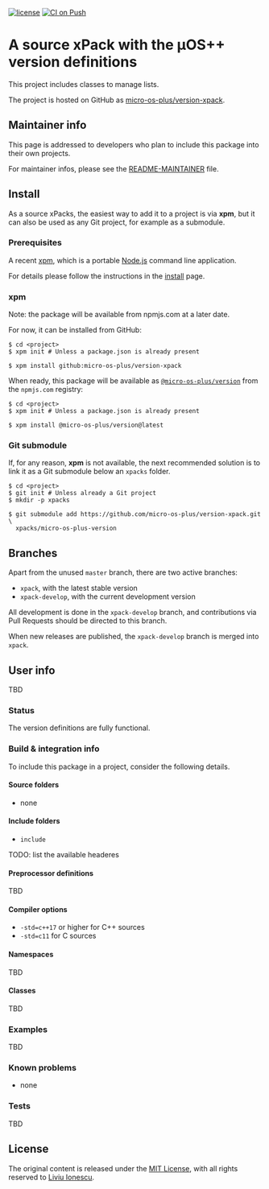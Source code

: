 [![license](https://img.shields.io/github/license/micro-os-plus/version-xpack)](https://github.com/micro-os-plus/version-xpack/blob/xpack/LICENSE)
[![CI on Push](https://github.com/micro-os-plus/version-xpack/workflows/CI%20on%20Push/badge.svg)](https://github.com/micro-os-plus/version-xpack/actions?query=workflow%3A%22CI+on+Push%22)

# A source xPack with the µOS++ version definitions

This project includes classes to manage lists.

The project is hosted on GitHub as
[micro-os-plus/version-xpack](https://github.com/micro-os-plus/version-xpack).

## Maintainer info

This page is addressed to developers who plan to include this package
into their own projects.

For maintainer infos, please see the
[README-MAINTAINER](README-MAINTAINER.md) file.

## Install

As a source xPacks, the easiest way to add it to a project is via **xpm**,
but it can also be used as any Git project, for example as a submodule.

### Prerequisites

A recent [xpm](https://xpack.github.io/xpm/),
which is a portable [Node.js](https://nodejs.org/) command line application.

For details please follow the instructions in the
[install](https://xpack.github.io/install/) page.

### xpm

Note: the package will be available from npmjs.com at a later date.

For now, it can be installed from GitHub:

```console
$ cd <project>
$ xpm init # Unless a package.json is already present

$ xpm install github:micro-os-plus/version-xpack
```

When ready, this package will be available as
[`@micro-os-plus/version`](https://www.npmjs.com/package/@micro-os-plus/version)
from the `npmjs.com` registry:

```console
$ cd <project>
$ xpm init # Unless a package.json is already present

$ xpm install @micro-os-plus/version@latest
```

### Git submodule

If, for any reason, **xpm** is not available, the next recommended
solution is to link it as a Git submodule below an `xpacks` folder.

```console
$ cd <project>
$ git init # Unless already a Git project
$ mkdir -p xpacks

$ git submodule add https://github.com/micro-os-plus/version-xpack.git \
  xpacks/micro-os-plus-version
```

## Branches

Apart from the unused `master` branch, there are two active branches:

- `xpack`, with the latest stable version
- `xpack-develop`, with the current development version

All development is done in the `xpack-develop` branch, and contributions via
Pull Requests should be directed to this branch.

When new releases are published, the `xpack-develop` branch is merged
into `xpack`.

## User info

TBD

### Status

The version definitions are fully functional.

### Build & integration info

To include this package in a project, consider the following details.

#### Source folders

- none

#### Include folders

- `include`

TODO: list the available headeres

#### Preprocessor definitions

TBD

#### Compiler options

- `-std=c++17` or higher for C++ sources
- `-std=c11` for C sources

#### Namespaces

TBD

#### Classes

TBD

### Examples

TBD

### Known problems

- none

### Tests

TBD

## License

The original content is released under the
[MIT License](https://opensource.org/licenses/MIT/),
with all rights reserved to
[Liviu Ionescu](https://github.com/ilg-ul/).
